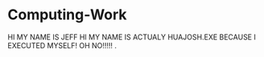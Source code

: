 # Computing-Work
HI MY NAME IS JEFF
HI MY NAME IS ACTUALY HUAJOSH.EXE BECAUSE I EXECUTED MYSELF!
OH NO!!!!!
.

